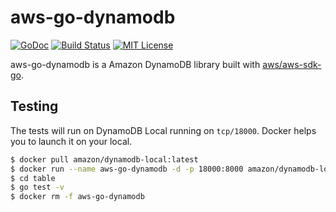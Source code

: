 # aws-go-dynamodb

[![GoDoc](http://img.shields.io/badge/godoc-reference-blue.svg)](http://godoc.org/github.com/nabeken/aws-go-dynamodb/table)
[![Build Status](https://img.shields.io/travis/nabeken/aws-go-dynamodb/master.svg)](https://travis-ci.org/nabeken/aws-go-dynamodb)
[![MIT License](http://img.shields.io/badge/license-MIT-blue.svg)](https://github.com/nabeken/aws-go-dynamodb/blob/master/LICENSE)

aws-go-dynamodb is a Amazon DynamoDB library built with [aws/aws-sdk-go](https://github.com/aws/aws-sdk-go).

## Testing

The tests will run on DynamoDB Local running on `tcp/18000`. Docker helps you to launch it on your local.

```sh
$ docker pull amazon/dynamodb-local:latest
$ docker run --name aws-go-dynamodb -d -p 18000:8000 amazon/dynamodb-local:latest
$ cd table
$ go test -v
$ docker rm -f aws-go-dynamodb
```
